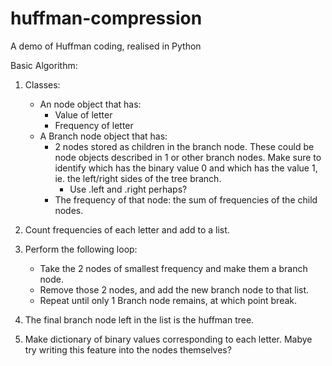 # huffman-compression
A demo of Huffman coding, realised in Python

Basic Algorithm:
1. Classes:
    - An node object that has:
      - Value of letter
      - Frequency of letter
    - A Branch node object that has:
      - 2 nodes stored as children in the branch node. These could be node objects described in 1 or other branch nodes.
        Make sure to identify which has the binary value 0 and which has the value 1, ie. the left/right sides of the tree branch.
          - Use .left and .right perhaps? 
      - The frequency of that node: the sum of frequencies of the child nodes. 
    
2. Count frequencies of each letter and add to a list. 
3. Perform the following loop:
    - Take the 2 nodes of smallest frequency and make them a branch node.
    - Remove those 2 nodes, and add the new branch node to that list.
    - Repeat until only 1 Branch node remains, at which point break. 
4. The final branch node left in the list is the huffman tree. 

5. Make dictionary of binary values corresponding to each letter. 
    Mabye try writing this feature into the nodes themselves? 
